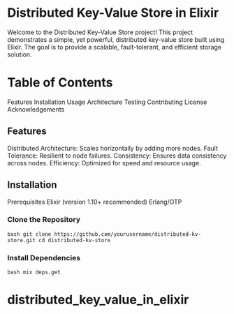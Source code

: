 # Distributed Key-Value Store in Elixir
Welcome to the Distributed Key-Value Store project! This project demonstrates a simple, yet powerful, distributed key-value store built using Elixir. The goal is to provide a scalable, fault-tolerant, and efficient storage solution.

# Table of Contents
Features
Installation
Usage
Architecture
Testing
Contributing
License
Acknowledgements

## Features
Distributed Architecture: Scales horizontally by adding more nodes.
Fault Tolerance: Resilient to node failures.
Consistency: Ensures data consistency across nodes.
Efficiency: Optimized for speed and resource usage.

## Installation
Prerequisites
Elixir (version 1.10+ recommended)
Erlang/OTP

### Clone the Repository

``bash
git clone https://github.com/yourusername/distributed-kv-store.git
cd distributed-kv-store
``
### Install Dependencies

``bash
mix deps.get
``

# distributed_key_value_in_elixir
